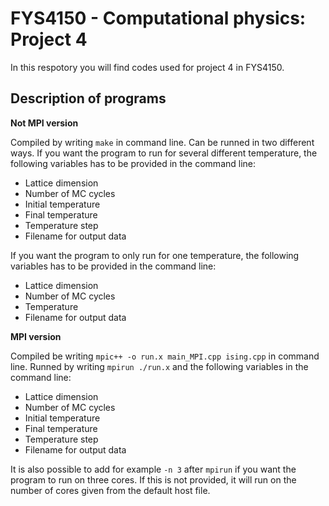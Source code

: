 # FYS4150 - Computational physics: Project 4

In this respotory you will find codes used for project 4 in FYS4150.

## Description of programs

**Not MPI version**

Compiled by writing `make` in command line. Can be runned in two different ways. If you want the program to run for several different temperature, the following variables has to be provided in the command line:  
* Lattice dimension
* Number of MC cycles 
* Initial temperature 
* Final temperature 
* Temperature step 
* Filename for output data

If you want the program to only run for one temperature, the following variables has to be provided in the command line:
* Lattice dimension 
* Number of MC cycles 
* Temperature 
* Filename for output data  



**MPI version**

Compiled be writing `mpic++ -o run.x main_MPI.cpp ising.cpp` in command line. Runned by writing `mpirun ./run.x` and the following variables in the command line:
* Lattice dimension
* Number of MC cycles 
* Initial temperature 
* Final temperature 
* Temperature step 
* Filename for output data

It is also possible to add for example `-n 3` after `mpirun` if you want the program to run on three cores. If this is not provided, it will run on the number of cores given from the default host file.
